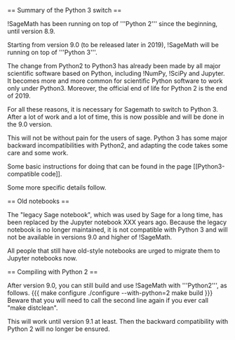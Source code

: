 == Summary of the Python 3 switch ==

!SageMath has been running on top of '''Python 2''' since the beginning, until version 8.9.

Starting from version 9.0 (to be released later in 2019), !SageMath will be running on top of '''Python 3'''.

The change from Python2 to Python3 has already been made by all major scientific software based on Python, including !NumPy, !SciPy and Jupyter. It becomes more and more common for scientific Python software to work only under Python3. Moreover, the official end of life for Python 2 is the end of 2019.

For all these reasons, it is necessary for Sagemath to switch to Python 3. After a lot of work and a lot of time, this is now possible and will be done in the 9.0 version.

This will not be without pain for the users of sage. Python 3 has some major backward incompatibilities with Python2, and adapting the code takes some care and some work.

Some basic instructions for doing that can be found in the page [[Python3-compatible code]].

Some more specific details follow.

== Old notebooks ==

The "legacy Sage notebook", which was used by Sage for a long time, has been replaced by the Jupyter notebook XXX years ago. Because the legacy notebook is no longer maintained, it is not compatible with Python 3 and will not be available in versions 9.0 and higher of !SageMath.

All people that still have old-style notebooks are urged to migrate them to Jupyter notebooks now.

== Compiling with Python 2 ==

After version 9.0, you can still build and use !SageMath with '''Python2''', as follows.
{{{
make configure
./configure --with-python=2
make build
}}}
Beware that you will need to call the second line again if you ever call "make distclean".

This will work until version 9.1 at least. Then the backward compatibility with Python 2 will no longer be ensured.
